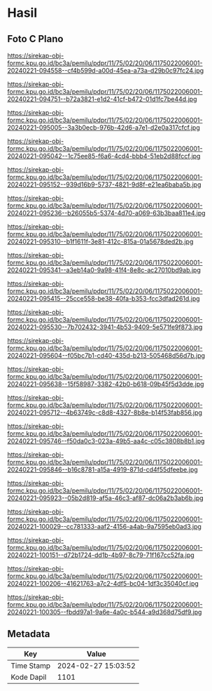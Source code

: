 # Hasil

## Foto C Plano

https://sirekap-obj-formc.kpu.go.id/bc3a/pemilu/pdpr/11/75/02/20/06/1175022006001-20240221-094558--cf4b599d-a00d-45ea-a73a-d29b0c97fc24.jpg

https://sirekap-obj-formc.kpu.go.id/bc3a/pemilu/pdpr/11/75/02/20/06/1175022006001-20240221-094751--b72a3821-e1d2-41cf-b472-01d1fc7be44d.jpg

https://sirekap-obj-formc.kpu.go.id/bc3a/pemilu/pdpr/11/75/02/20/06/1175022006001-20240221-095005--3a3b0ecb-976b-42d6-a7e1-d2e0a317cfcf.jpg

https://sirekap-obj-formc.kpu.go.id/bc3a/pemilu/pdpr/11/75/02/20/06/1175022006001-20240221-095042--1c75ee85-f6a6-4cd4-bbb4-51eb2d88fccf.jpg

https://sirekap-obj-formc.kpu.go.id/bc3a/pemilu/pdpr/11/75/02/20/06/1175022006001-20240221-095152--939d16b9-5737-4821-9d8f-e21ea6baba5b.jpg

https://sirekap-obj-formc.kpu.go.id/bc3a/pemilu/pdpr/11/75/02/20/06/1175022006001-20240221-095236--b26055b5-5374-4d70-a069-63b3baa811e4.jpg

https://sirekap-obj-formc.kpu.go.id/bc3a/pemilu/pdpr/11/75/02/20/06/1175022006001-20240221-095310--b1f1611f-3e81-412c-815a-01a5678ded2b.jpg

https://sirekap-obj-formc.kpu.go.id/bc3a/pemilu/pdpr/11/75/02/20/06/1175022006001-20240221-095341--a3eb14a0-9a98-41f4-8e8c-ac27010bd9ab.jpg

https://sirekap-obj-formc.kpu.go.id/bc3a/pemilu/pdpr/11/75/02/20/06/1175022006001-20240221-095415--25cce558-be38-40fa-b353-fcc3dfad261d.jpg

https://sirekap-obj-formc.kpu.go.id/bc3a/pemilu/pdpr/11/75/02/20/06/1175022006001-20240221-095530--7b702432-3941-4b53-9409-5e571fe9f873.jpg

https://sirekap-obj-formc.kpu.go.id/bc3a/pemilu/pdpr/11/75/02/20/06/1175022006001-20240221-095604--f05bc7b1-cd40-435d-b213-505468d56d7b.jpg

https://sirekap-obj-formc.kpu.go.id/bc3a/pemilu/pdpr/11/75/02/20/06/1175022006001-20240221-095638--15f58987-3382-42b0-b618-09b45f5d3dde.jpg

https://sirekap-obj-formc.kpu.go.id/bc3a/pemilu/pdpr/11/75/02/20/06/1175022006001-20240221-095712--4b63749c-c8d8-4327-8b8e-b14f53fab856.jpg

https://sirekap-obj-formc.kpu.go.id/bc3a/pemilu/pdpr/11/75/02/20/06/1175022006001-20240221-095746--f50da0c3-023a-49b5-aa4c-c05c3808b8b1.jpg

https://sirekap-obj-formc.kpu.go.id/bc3a/pemilu/pdpr/11/75/02/20/06/1175022006001-20240221-095846--b16c8781-a15a-4919-871d-cd4f55dfeebe.jpg

https://sirekap-obj-formc.kpu.go.id/bc3a/pemilu/pdpr/11/75/02/20/06/1175022006001-20240221-095923--05b2d819-af5a-46c3-af87-dc06a2b3ab6b.jpg

https://sirekap-obj-formc.kpu.go.id/bc3a/pemilu/pdpr/11/75/02/20/06/1175022006001-20240221-100029--cc781333-aaf2-4156-a4ab-9a7595eb0ad3.jpg

https://sirekap-obj-formc.kpu.go.id/bc3a/pemilu/pdpr/11/75/02/20/06/1175022006001-20240221-100151--d72b1724-dd1b-4b97-8c79-71f167cc52fa.jpg

https://sirekap-obj-formc.kpu.go.id/bc3a/pemilu/pdpr/11/75/02/20/06/1175022006001-20240221-100206--41621763-a7c2-4df5-bc04-1df3c35040cf.jpg

https://sirekap-obj-formc.kpu.go.id/bc3a/pemilu/pdpr/11/75/02/20/06/1175022006001-20240221-100305--fbdd97a1-9a6e-4a0c-b544-a9d368d75df9.jpg


## Metadata

| Key        | Value               |
| ---------- | ------------------- |
| Time Stamp | 2024-02-27 15:03:52 |
| Kode Dapil | 1101                |



